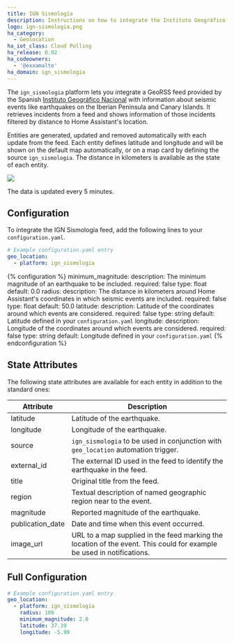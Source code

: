 ```yaml
---
title: IGN Sismología
description: Instructions on how to integrate the Instituto Geográfico Nacional Sismología (Earthquakes) Feed feed into Home Assistant.
logo: ign-sismologia.png
ha_category:
  - Geolocation
ha_iot_class: Cloud Polling
ha_release: 0.92
ha_codeowners:
  - '@exxamalte'
ha_domain: ign_sismologia
---
```


The `ign_sismologia` platform lets you integrate a GeoRSS feed provided by the 
Spanish [Instituto Geográfico Nacional](https://www.ign.es/) with information 
about seismic events like earthquakes on the Iberian Peninsula and Canary 
Islands. It retrieves incidents from a feed and shows information of those 
incidents filtered by distance to Home Assistant's location.

Entities are generated, updated and removed automatically with each update 
from the feed. Each entity defines latitude and longitude and will be shown 
on the default map automatically, or on a map card by defining the source 
`ign_sismologia`. The distance in kilometers is available as the state 
of each entity.

<p class='img'>
  <img src='{{site_root}}/images/screenshots/ign-sismologia-feed-map.png' />
</p>

The data is updated every 5 minutes.

## Configuration

To integrate the IGN Sismología feed, add the following lines to your `configuration.yaml`.

```yaml
# Example configuration.yaml entry
geo_location:
  - platform: ign_sismologia
```

{% configuration %}
minimum_magnitude:
  description: The minimum magnitude of an earthquake to be included.
  required: false
  type: float
  default: 0.0
radius:
  description: The distance in kilometers around Home Assistant's coordinates in which seismic events are included.
  required: false
  type: float
  default: 50.0
latitude:
  description: Latitude of the coordinates around which events are considered.
  required: false
  type: string
  default: Latitude defined in your `configuration.yaml`
longitude:
  description: Longitude of the coordinates around which events are considered.
  required: false
  type: string
  default: Longitude defined in your `configuration.yaml`
{% endconfiguration %}


## State Attributes

The following state attributes are available for each entity in addition to 
the standard ones:

| Attribute          | Description |
|--------------------|-------------|
| latitude           | Latitude of the earthquake. |
| longitude          | Longitude of the earthquake. |
| source             | `ign_sismologia` to be used in conjunction with `geo_location` automation trigger. |
| external_id        | The external ID used in the feed to identify the earthquake in the feed. |
| title              | Original title from the feed. |
| region             | Textual description of named geographic region near to the event. |
| magnitude          | Reported magnitude of the earthquake. |
| publication_date   | Date and time when this event occurred. |
| image_url          | URL to a map supplied in the feed marking the location of the event. This could for example be used in notifications. |


## Full Configuration

```yaml
# Example configuration.yaml entry
geo_location:
  - platform: ign_sismologia
    radius: 100
    minimum_magnitude: 2.0
    latitude: 37.39
    longitude: -5.99
```
